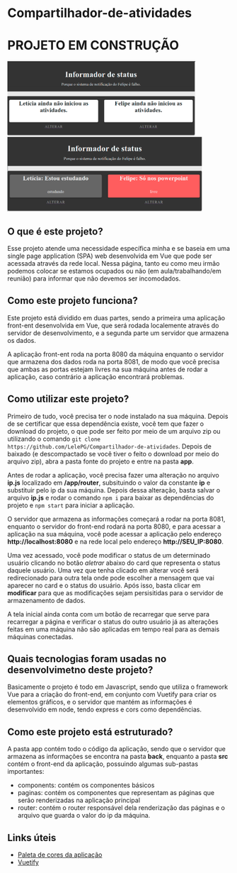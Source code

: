 # Compartilhador-de-atividades
# PROJETO EM CONSTRUÇÃO
<img src = "./imagens/print1.png" width = "425px;">

<img src = "./imagens/print2.png" width = "440px;">

## O que é este projeto?
Esse projeto atende uma necessidade específica minha e se baseia em uma single page application (SPA) web desenvolvida em Vue que pode ser acessada através da rede local. Nessa página, tanto eu como meu irmão podemos colocar se estamos ocupados ou não (em aula/trabalhando/em reunião) para informar que não devemos ser incomodados.

## Como este projeto funciona?
Este projeto está dividido em duas partes, sendo a primeira uma aplicação front-ent desenvolvida em Vue, que será rodada localemente através do servidor de desenvolvimento, e a segunda parte um servidor que armazena os dados.

A aplicação front-ent roda na porta 8080 da máquina enquanto o servidor que armazena dos dados roda na porta 8081, de modo que você precisa que ambas as portas estejam livres na sua máquina antes de rodar a aplicação, caso contrário a aplicação encontrará problemas. 

## Como utilizar este projeto?
Primeiro de tudo, você precisa ter o node instalado na sua máquina. Depois de se certificar que essa dependência existe, você tem que fazer o download do projeto, o que pode ser feito por meio de um arquivo zip ou utilizando o comando `git clone https://github.com/LelePG/Compartilhador-de-atividades`. Depois de baixado (e descompactado se você tiver o feito o download por meio do arquivo zip), abra a pasta fonte do projeto e entre na pasta **app**. 

Antes de rodar a aplicação, você precisa fazer uma alteração no arquivo **ip.js** localizado em **/app/router**, subsituindo o valor da constante **ip** e substituir pelo ip da sua máquina. Depois dessa alteração, basta salvar o arquivo **ip.js** e rodar o comando `npm i` para baixar as dependências do projeto e `npm start` para iniciar a aplicação.

O servidor que armazena as informações começará a rodar na porta 8081, enquanto o servidor do front-end rodará na porta 8080, e para acessar a aplicação na sua máquina, você pode acessar a aplicação pelo endereço **http://localhost:8080** e na rede local pelo endereço **http://SEU_IP:8080**.

Uma vez acessado, você pode modificar o status de um determinado usuário clicando no botão *aletrar* abaixo do card que representa o status daquele usuário. Uma vez que tenha clicado em alterar você será redirecionado para outra tela onde pode escolher a mensagem que vai aparecer no card e o status do usuário. Após isso, basta clicar em **modificar** para que as modificações sejam persisitidas para o servidor de armazenamento de dados.

A tela inicial ainda conta com um botão de recarregar que serve para recarregar a página e verificar o status do outro usuário já as alterações feitas em uma máquina não são aplicadas em tempo real para as demais máquinas conectadas.

## Quais tecnologias foram usadas no desenvolvimetno deste projeto?
Basicamente o projeto é todo em Javascript, sendo que utiliza o framework Vue para a criação do front-end, em conjunto com Vuetify para criar os elementos gráficos, e o servidor que mantém as informações é desenvolvido em node, tendo express e cors como dependências.

## Como este projeto está estruturado?
A pasta app contém todo o código da aplicação, sendo que o servidor que armazena as informações se encontra na pasta **back**, enquanto a pasta **src** contém o front-end da aplicação, possuindo algumas sub-pastas importantes:

- components: contém os componentes básicos
- paginas: contém os componentes que representam as páginas que serão renderizadas na aplicação principal
- router: contém o router responsável dela renderização das páginas e o arquivo que guarda o valor do ip da máquina.

## Links úteis
- [Paleta de cores da aplicação](https://coolors.co/f6f6f6-e8e8e8-333333-990100-b90504)
- [Vuetify](https://vuetifyjs.com/en/)


